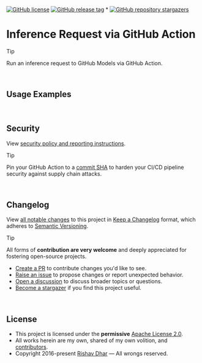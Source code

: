 [![GitHub license](https://img.shields.io/github/license/op5dev/inference-request?logo=apache&label=License)](LICENSE "Apache License 2.0.")
[![GitHub release tag](https://img.shields.io/github/v/release/op5dev/inference-request?logo=semanticrelease&label=Release)](https://github.com/op5dev/inference-request/releases "View all releases.")
*
[![GitHub repository stargazers](https://img.shields.io/github/stars/op5dev/inference-request)](https://github.com/op5dev/inference-request "Become a stargazer.")

# Inference Request via GitHub Action

> [!TIP]
> Run an inference request to GitHub Models via GitHub Action.

</br>

## Usage Examples

</br>

## Security

View [security policy and reporting instructions](SECURITY.md).

> [!TIP]
>
> Pin your GitHub Action to a [commit SHA](https://docs.github.com/en/actions/security-guides/security-hardening-for-github-actions#using-third-party-actions "Security hardening for GitHub Actions.") to harden your CI/CD pipeline security against supply chain attacks.

</br>

## Changelog

View [all notable changes](https://github.com/op5dev/inference-request/releases "Releases.") to this project in [Keep a Changelog](https://keepachangelog.com "Keep a Changelog.") format, which adheres to [Semantic Versioning](https://semver.org "Semantic Versioning.").

> [!TIP]
>
> All forms of **contribution are very welcome** and deeply appreciated for fostering open-source projects.
>
> - [Create a PR](https://github.com/op5dev/inference-request/pulls "Create a pull request.") to contribute changes you'd like to see.
> - [Raise an issue](https://github.com/op5dev/inference-request/issues "Raise an issue.") to propose changes or report unexpected behavior.
> - [Open a discussion](https://github.com/op5dev/inference-request/discussions "Open a discussion.") to discuss broader topics or questions.
> - [Become a stargazer](https://github.com/op5dev/inference-request/stargazers "Become a stargazer.") if you find this project useful.

</br>

## License

- This project is licensed under the **permissive** [Apache License 2.0](LICENSE "Apache License 2.0.").
- All works herein are my own, shared of my own volition, and [contributors](https://github.com/op5dev/inference-request/graphs/contributors "Contributors.").
- Copyright 2016-present [Rishav Dhar](https://github.com/rdhar "Rishav Dhar's GitHub profile.") — All wrongs reserved.
